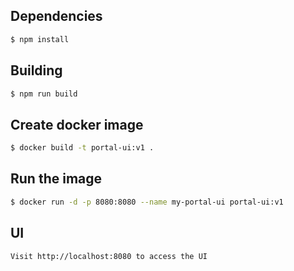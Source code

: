 ## Dependencies

```bash
$ npm install
```

## Building

```bash
$ npm run build
```

## Create docker image
```bash
$ docker build -t portal-ui:v1 .
```

## Run the image
```bash
$ docker run -d -p 8080:8080 --name my-portal-ui portal-ui:v1
```

## UI
```bash
Visit http://localhost:8080 to access the UI
```

